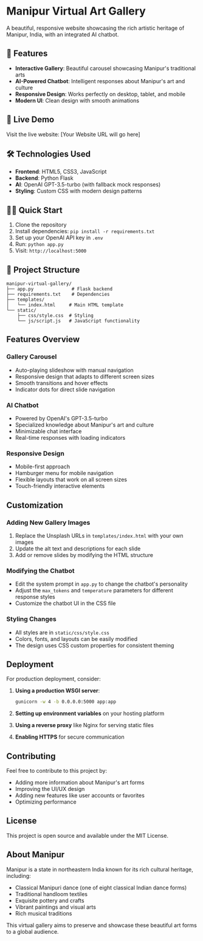 # Manipur Virtual Art Gallery

A beautiful, responsive website showcasing the rich artistic heritage of Manipur, India, with an integrated AI chatbot.

## 🌟 Features

- **Interactive Gallery**: Beautiful carousel showcasing Manipur's traditional arts
- **AI-Powered Chatbot**: Intelligent responses about Manipur's art and culture
- **Responsive Design**: Works perfectly on desktop, tablet, and mobile
- **Modern UI**: Clean design with smooth animations

## 🚀 Live Demo

Visit the live website: [Your Website URL will go here]

## 🛠️ Technologies Used

- **Frontend**: HTML5, CSS3, JavaScript
- **Backend**: Python Flask
- **AI**: OpenAI GPT-3.5-turbo (with fallback mock responses)
- **Styling**: Custom CSS with modern design patterns

## 🏃‍♂️ Quick Start

1. Clone the repository
2. Install dependencies: `pip install -r requirements.txt`
3. Set up your OpenAI API key in `.env`
4. Run: `python app.py`
5. Visit: `http://localhost:5000`

## 📁 Project Structure

```
manipur-virtual-gallery/
├── app.py              # Flask backend
├── requirements.txt    # Dependencies
├── templates/
│   └── index.html     # Main HTML template
└── static/
    ├── css/style.css  # Styling
    └── js/script.js   # JavaScript functionality
```

## Features Overview

### Gallery Carousel
- Auto-playing slideshow with manual navigation
- Responsive design that adapts to different screen sizes
- Smooth transitions and hover effects
- Indicator dots for direct slide navigation

### AI Chatbot
- Powered by OpenAI's GPT-3.5-turbo
- Specialized knowledge about Manipur's art and culture
- Minimizable chat interface
- Real-time responses with loading indicators

### Responsive Design
- Mobile-first approach
- Hamburger menu for mobile navigation
- Flexible layouts that work on all screen sizes
- Touch-friendly interactive elements

## Customization

### Adding New Gallery Images
1. Replace the Unsplash URLs in `templates/index.html` with your own images
2. Update the alt text and descriptions for each slide
3. Add or remove slides by modifying the HTML structure

### Modifying the Chatbot
- Edit the system prompt in `app.py` to change the chatbot's personality
- Adjust the `max_tokens` and `temperature` parameters for different response styles
- Customize the chatbot UI in the CSS file

### Styling Changes
- All styles are in `static/css/style.css`
- Colors, fonts, and layouts can be easily modified
- The design uses CSS custom properties for consistent theming

## Deployment

For production deployment, consider:

1. **Using a production WSGI server**:
   ```bash
   gunicorn -w 4 -b 0.0.0.0:5000 app:app
   ```

2. **Setting up environment variables** on your hosting platform

3. **Using a reverse proxy** like Nginx for serving static files

4. **Enabling HTTPS** for secure communication

## Contributing

Feel free to contribute to this project by:
- Adding more information about Manipur's art forms
- Improving the UI/UX design
- Adding new features like user accounts or favorites
- Optimizing performance

## License

This project is open source and available under the MIT License.

## About Manipur

Manipur is a state in northeastern India known for its rich cultural heritage, including:
- Classical Manipuri dance (one of eight classical Indian dance forms)
- Traditional handloom textiles
- Exquisite pottery and crafts
- Vibrant paintings and visual arts
- Rich musical traditions

This virtual gallery aims to preserve and showcase these beautiful art forms to a global audience.
